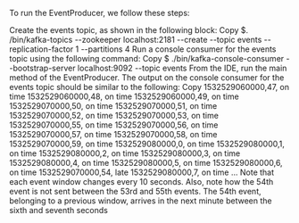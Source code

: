 To run the EventProducer, we follow these steps:

Create the events topic, as shown in the following block:
Copy
$. /bin/kafka-topics --zookeeper localhost:2181 --create --topic 
events --replication-factor 1 --partitions 4
Run a console consumer for the events topic using the following command:
Copy
$ ./bin/kafka-console-consumer --bootstrap-server localhost:9092 
--topic events
From the IDE, run the main method of the EventProducer.
The output on the console consumer for the events topic should be similar to the following:
Copy
1532529060000,47, on time
1532529060000,48, on time
1532529060000,49, on time
1532529070000,50, on time
1532529070000,51, on time
1532529070000,52, on time
1532529070000,53, on time
1532529070000,55, on time
1532529070000,56, on time
1532529070000,57, on time
1532529070000,58, on time 
1532529070000,59, on time
1532529080000,0, on time
1532529080000,1, on time
1532529080000,2, on time
1532529080000,3, on time
1532529080000,4, on time
1532529080000,5, on time
1532529080000,6, on time
1532529070000,54, late
1532529080000,7, on time
...
Note that each event window changes every 10 seconds. Also, note how the 54th event is not sent between the 53rd and 55th events. The 54th event, belonging to a previous window, arrives in the next minute between the sixth and seventh seconds
